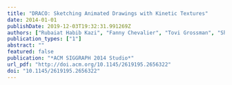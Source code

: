 ```yaml
---
title: "DRACO: Sketching Animated Drawings with Kinetic Textures"
date: 2014-01-01
publishDate: 2019-12-03T19:32:31.991269Z
authors: ["Rubaiat Habib Kazi", "Fanny Chevalier", "Tovi Grossman", "Shengdong Zhao", "George Fitzmaurice"]
publication_types: ["1"]
abstract: ""
featured: false
publication: "*ACM SIGGRAPH 2014 Studio*"
url_pdf: "http://doi.acm.org/10.1145/2619195.2656322"
doi: "10.1145/2619195.2656322"
---
```


